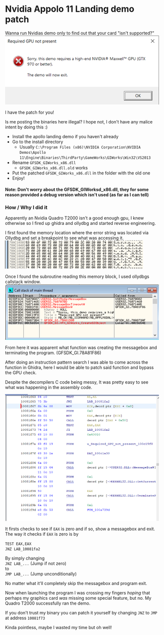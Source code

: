 # Nvidia Appolo  11 Landing demo patch

Wanna run Nvidias demo only to find out that your card "isn't supported?"
![](img/error.png)

I have the patch for you!

Is me posting the binaries here illegal? I hope not, I don't have any malice intent by doing this :)

- Install the apollo landing demo if you haven't already
- Go to the install directory
    - Usually `C:\Program Files (x86)\NVIDIA Corporation\NVIDIA Demos\Apollo 11\Engine\Binaries\ThirdParty\GameWorks\GIWorks\Win32\VS2013`
- Rename `GFSDK_GIWorks_x86.dll`
    - `GFSDK_GIWorks_x86.dll.old` works
- Put the patched `GFSDK_GIWorks_x86.dll` in the folder with the old one
- Enjoy!

#### Note: Don't worry about the GFSDK_GIWorksd_x86.dll, they for some reason provided a debug version which isn't used (as far as I can tell)

### How / Why I did it
Apparently an Nvidia Quadro T2000 isn't a good enough gpu, I knew otherwise so I fired up ghidra and ollydbg and started reverse engineering.

I first found the memory location where the error string was located via Ollydbg and set a breakpoint to see what was accessing it.
![](img/ollymemdump.png)

Once I found the subroutine reading this memory block, I used ollydbgs callstack window.
![](img/ollycallstack.png)

From here it was apparent what function was creating the messagebox and terminating the program.
(GFSDK_GI.78A81F86)

After doing an instruction pattern search I was able to come across the function in Ghidra, here I would be able to patch said function and bypass the GPU check.

Despite the decompilers C code being messy, It was pretty easy to see what was happening in the assembly code.

![](img/ghidraasmvieworig.png)

It firsts checks to see if `EAX` is zero and if so, show a messagebox and exit.  
The way it checks if `EAX` is zero is by

`TEST EAX,EAX`  
`JNZ LAB_10081fa2`

By simply changing  
`JNZ LAB_...`  (Jump if not zero)  
to  
`JMP LAB_...` (Jump unconditionally)

No matter what it'll completely skip the messagebox and program exit.

Now when launching the program I was crossing my fingers _hoping_ that perhaps my graphics card _was_ missing some special feature, but no. My Quadro T2000 successfully ran the demo.

If you don't trust my binary you can patch it yourself by changing `JNZ` to `JMP` at address `10081f73`

Kinda pointless, maybe I wasted my time but oh well!